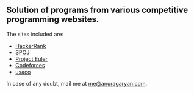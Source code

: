 ## Solution of programs from various competitive programming websites.
The sites included are:
* [HackerRank](https://www.hackerrank.com/)
* [SPOJ](http://www.spoj.com)
* [Project Euler](http://www.projecteuler.net)
* [Codeforces](http://www.codeforces.com)
* [usaco](http://train.usaco.org/usacogate)

In case of any doubt, mail me at [me@anuragaryan.com](mailto:me@anuragaryan.com).
